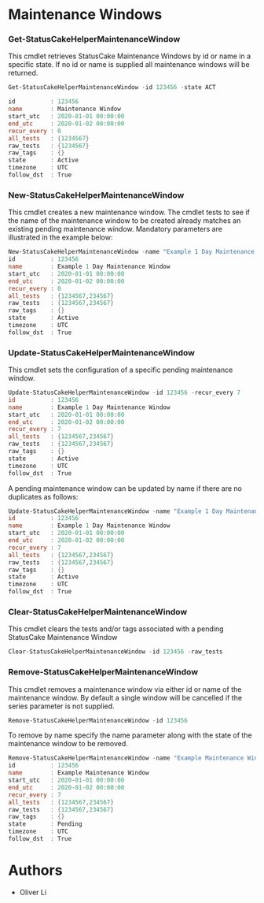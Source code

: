 # Maintenance Windows


### Get-StatusCakeHelperMaintenanceWindow
This cmdlet retrieves StatusCake Maintenance Windows by id or name in a specific state. If no id or name is supplied all maintenance windows will be returned.

```powershell
Get-StatusCakeHelperMaintenanceWindow -id 123456 -state ACT

id          : 123456
name        : Maintenance Window
start_utc   : 2020-01-01 00:00:00
end_utc     : 2020-01-02 00:00:00
recur_every : 0
all_tests   : {1234567}
raw_tests   : {1234567}
raw_tags    : {}
state       : Active
timezone    : UTC
follow_dst  : True
```


### New-StatusCakeHelperMaintenanceWindow
This cmdlet creates a new maintenance window. The cmdlet tests to see if the name of the maintenance window to be created already matches an existing pending maintenance window.
Mandatory parameters are illustrated in the example below:

```powershell
New-StatusCakeHelperMaintenanceWindow -name "Example 1 Day Maintenance Window" -start_date $(Get-Date) -end_date $((Get-Date).AddDays(1)) -timezone "Europe/London" -raw_tests @("123456","234567")
id          : 123456
name        : Example 1 Day Maintenance Window
start_utc   : 2020-01-01 00:00:00
end_utc     : 2020-01-02 00:00:00
recur_every : 0
all_tests   : {1234567,234567}
raw_tests   : {1234567,234567}
raw_tags    : {}
state       : Active
timezone    : UTC
follow_dst  : True
```

### Update-StatusCakeHelperMaintenanceWindow
This cmdlet sets the configuration of a specific pending maintenance window.

```powershell
Update-StatusCakeHelperMaintenanceWindow -id 123456 -recur_every 7
id          : 123456
name        : Example 1 Day Maintenance Window
start_utc   : 2020-01-01 00:00:00
end_utc     : 2020-01-02 00:00:00
recur_every : 7
all_tests   : {1234567,234567}
raw_tests   : {1234567,234567}
raw_tags    : {}
state       : Active
timezone    : UTC
follow_dst  : True
```
A pending maintenance window can be updated by name if there are no duplicates as follows:
```powershell
Update-StatusCakeHelperMaintenanceWindow -name "Example 1 Day Maintenance Window" -SetByName -recur_every 7
id          : 123456
name        : Example 1 Day Maintenance Window
start_utc   : 2020-01-01 00:00:00
end_utc     : 2020-01-02 00:00:00
recur_every : 7
all_tests   : {1234567,234567}
raw_tests   : {1234567,234567}
raw_tags    : {}
state       : Active
timezone    : UTC
follow_dst  : True
```

### Clear-StatusCakeHelperMaintenanceWindow
This cmdlet clears the tests and/or tags associated with a pending StatusCake Maintenance Window

```powershell
Clear-StatusCakeHelperMaintenanceWindow -id 123456 -raw_tests
```

### Remove-StatusCakeHelperMaintenanceWindow
This cmdlet removes a maintenance window via either id or name of the maintenance window. By default a single window will be cancelled if the series parameter is not supplied.

```powershell
Remove-StatusCakeHelperMaintenanceWindow -id 123456
```
To remove by name specify the name parameter along with the state of the maintenance window to be removed.
```powershell
Remove-StatusCakeHelperMaintenanceWindow -name "Example Maintenance Window" -state PND -PassThru
id          : 123456
name        : Example Maintenance Window
start_utc   : 2020-01-01 00:00:00
end_utc     : 2020-01-02 00:00:00
recur_every : 7
all_tests   : {1234567,234567}
raw_tests   : {1234567,234567}
raw_tags    : {}
state       : Pending
timezone    : UTC
follow_dst  : True
```

# Authors
- Oliver Li